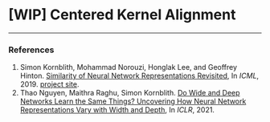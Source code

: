 # [WIP] Centered Kernel Alignment


---
### References

1. Simon Kornblith, Mohammad Norouzi, Honglak Lee, and Geoffrey  Hinton. [Similarity of Neural Network Representations Revisited](http://proceedings.mlr.press/v97/kornblith19a.html), In _ICML_, 2019. [project site](https://cka-similarity.github.io/).
2. Thao Nguyen, Maithra Raghu, Simon Kornblith. [Do Wide and Deep Networks Learn the Same Things? Uncovering How Neural Network Representations Vary with Width and Depth](https://openreview.net/forum?id=KJNcAkY8tY4), In _ICLR_, 2021.
